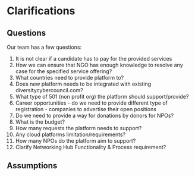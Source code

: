 # Clarifications

## Questions
Our team has a few questions:
1. It is not clear if a candidate has to pay for the provided services
2. How we can ensure that NGO has enough knowledge to resolve any case for the specified service offering?
3. What countries need to provide platform to?
4. Does new platform needs to be integrated with existing diversitycybercouncil.com?
5. What type of 501 (non profit org) the platform should support/provide?
6. Career opportunities - do we need to provide different type of registration - companies to advertise their open positions
7. Do we need to provide a way for donations by donors for NPOs?
8. What is the budget?
9. How many requests the platform needs to support?
10. Any cloud platforms limitation/requirements?
11. How many NPOs do the platform aim to support?
12. Clarify Networking Hub Functionality & Process requirement?


## Assumptions


